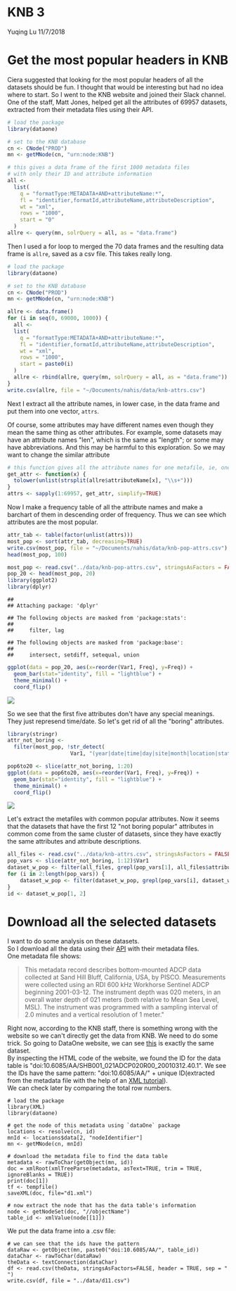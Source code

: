 KNB 3
================
Yuqing Lu
11/7/2018

# Get the most popular headers in KNB 
Ciera suggested that looking for the most popular headers of all the datasets should be fun. I thought that would be interesting but had no idea where to start. So I went to the KNB website and joined their Slack channel. One of the staff, Matt Jones, helped get all the attributes of 69957 datasets, extracted from their metadata files using their API.

``` r
# load the package
library(dataone)

# set to the KNB database
cn <- CNode("PROD")
mn <- getMNode(cn, "urn:node:KNB")

# this gives a data frame of the first 1000 metadata files 
# with only their ID and attribute information
all <-
  list(
    q = "formatType:METADATA+AND+attributeName:*",
    fl = "identifier,formatId,attributeName,attributeDescription",
    wt = "xml",
    rows = "1000",
    start = "0"
  )
allre <- query(mn, solrQuery = all, as = "data.frame")
```

Then I used a for loop to merged the 70 data frames and the resulting data frame is `allre`, saved as a csv file. This takes really long.

``` r
# load the package
library(dataone)

# set to the KNB database
cn <- CNode("PROD")
mn <- getMNode(cn, "urn:node:KNB")

allre <- data.frame()
for (i in seq(0, 69000, 1000)) {
  all <-
  list(
    q = "formatType:METADATA+AND+attributeName:*",
    fl = "identifier,formatId,attributeName,attributeDescription",
    wt = "xml",
    rows = "1000",
    start = paste0(i)
  )
  allre <- rbind(allre, query(mn, solrQuery = all, as = "data.frame"))
}
write.csv(allre, file = "~/Documents/nahis/data/knb-attrs.csv")
```

Next I extract all the attribute names, in lower case, in the data frame and put them into one vector, `attrs`.

Of course, some attributes may have different names even though they mean the same thing as other attributes. For example, some datasets may have an attribute names "len", which is the same as "length"; or some may have abbreviations. And this may be harmful to this exploration. So we may want to change the similar attribute

``` r
# this function gives all the attribute names for one metafile, ie, one row of allre
get_attr <- function(x) {
  tolower(unlist(strsplit(allre$attributeName[x], "\\s+")))
}
attrs <- sapply(1:69957, get_attr, simplify=TRUE)
```

Now I make a frequency table of all the attribute names and make a barchart of them in descending order of frequency. Thus we can see which attributes are the most popular.

``` r
attr_tab <- table(factor(unlist(attrs)))
most_pop <- sort(attr_tab, decreasing=TRUE)
write.csv(most_pop, file = "~/Documents/nahis/data/knb-pop-attrs.csv")
head(most_pop, 100)
```

``` r
most_pop <- read.csv("../data/knb-pop-attrs.csv", stringsAsFactors = FALSE)
pop_20 <- head(most_pop, 20)
library(ggplot2)
library(dplyr)
```

    ## 
    ## Attaching package: 'dplyr'

    ## The following objects are masked from 'package:stats':
    ## 
    ##     filter, lag

    ## The following objects are masked from 'package:base':
    ## 
    ##     intersect, setdiff, setequal, union

``` r
ggplot(data = pop_20, aes(x=reorder(Var1, Freq), y=Freq)) +
  geom_bar(stat="identity", fill = "lightblue") +
  theme_minimal() +
  coord_flip()
```

![](../image/6to20-1.png)

So we see that the first five attributes don't have any special meanings. They just represend time/date. So let's get rid of all the "boring" attributes.

``` r
library(stringr)
attr_not_boring <- 
  filter(most_pop, !str_detect(
                    Var1, "(year|date|time|day|site|month|location|station)"))
```

``` r
pop6to20 <- slice(attr_not_boring, 1:20)
ggplot(data = pop6to20, aes(x=reorder(Var1, Freq), y=Freq)) +
  geom_bar(stat="identity", fill = "lightblue") +
  theme_minimal() +
  coord_flip()
```

![](../image/unnamed-chunk-7-1.png)

Let's extract the metafiles with common popular attributes. Now it seems that the datasets that have the first 12 "not boring popular" attributes in common come from the same cluster of datasets, since they have exactly the same attributes and attribute descriptions.

``` r
all_files <- read.csv("../data/knb-attrs.csv", stringsAsFactors = FALSE)
pop_vars <- slice(attr_not_boring, 1:12)$Var1
dataset_w_pop <- filter(all_files, grepl(pop_vars[1], all_files$attributeName))
for (i in 2:length(pop_vars)) {
    dataset_w_pop <- filter(dataset_w_pop, grepl(pop_vars[i], dataset_w_pop$attributeName))
}
id <- dataset_w_pop[1, 2]
```
# Download all the selected datasets
I want to do some analysis on these datasets.  
So I download all the data using their [API](https://github.com/DataONEorg/rdataone) with their metadata files.  
One metadata file shows:
> This metadata record describes bottom-mounted ADCP data collected at Sand Hill Bluff, California, USA, by PISCO. Measurements were collected using an RDI 600 kHz Workhorse Sentinel ADCP beginning 2001-03-12.  The instrument depth was 020 meters, in an overall water depth of 021 meters (both relative to Mean Sea Level, MSL).  The instrument was programmed with a sampling interval of 2.0 minutes and a vertical resolution of 1 meter."

Right now, according to the KNB staff, there is something wrong with the website so we can't directly get the data from KNB. We need to do some trick. So going to DataOne website, we can see [this](https://search.dataone.org/view/doi:10.6085/AA/SHB001_021ADCP020R00_20010312.50.1) is exactly the same dataset.  
By inspecting the HTML code of the website, we found the ID for the data table is "doi:10.6085/AA/SHB001_021ADCP020R00_20010312.40.1". We see the IDs have the same pattern: "doi:10.6085/AA/" + unique ID(extracted from the metadata file with the help of an [XML tutorial](https://www.stat.berkeley.edu/~statcur/Workshop2/Presentations/XML.pdf)).  
We can check later by comparing the total row numbers. 

```{r, eval = FALSE}
# load the package
library(XML)
library(dataone)

# get the node of this metadata using `dataOne` package
locations <- resolve(cn, id)
mnId <- locations$data[2, "nodeIdentifier"]
mn <- getMNode(cn, mnId)

# download the metadata file to find the data table
metadata <- rawToChar(getObject(mn, id))
doc = xmlRoot(xmlTreeParse(metadata, asText=TRUE, trim = TRUE, ignoreBlanks = TRUE))
print(doc[1])
tf <- tempfile()
saveXML(doc, file="d1.xml")

# now extract the node that has the data table's information
node <- getNodeSet(doc, "//objectName")
table_id <- xmlValue(node[[1]])
```

We put the data frame into a .csv file:  
```{r}
# we can see that the ids have the pattern
dataRaw <- getObject(mn, paste0("doi:10.6085/AA/", table_id))
dataChar <- rawToChar(dataRaw)
theData <- textConnection(dataChar)
df <- read.csv(theData, stringsAsFactors=FALSE, header = TRUE, sep = " ")
write.csv(df, file = "../data/d11.csv")
```


